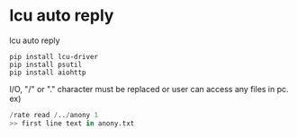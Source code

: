 # lcu auto reply
lcu auto reply 

```
pip install lcu-driver
pip install psutil
pip install aiohttp
```

I/O, "/" or "." character must be replaced or user can access any files in pc.
ex)
```py
/rate read /../anony 1
>> first line text in anony.txt
```
